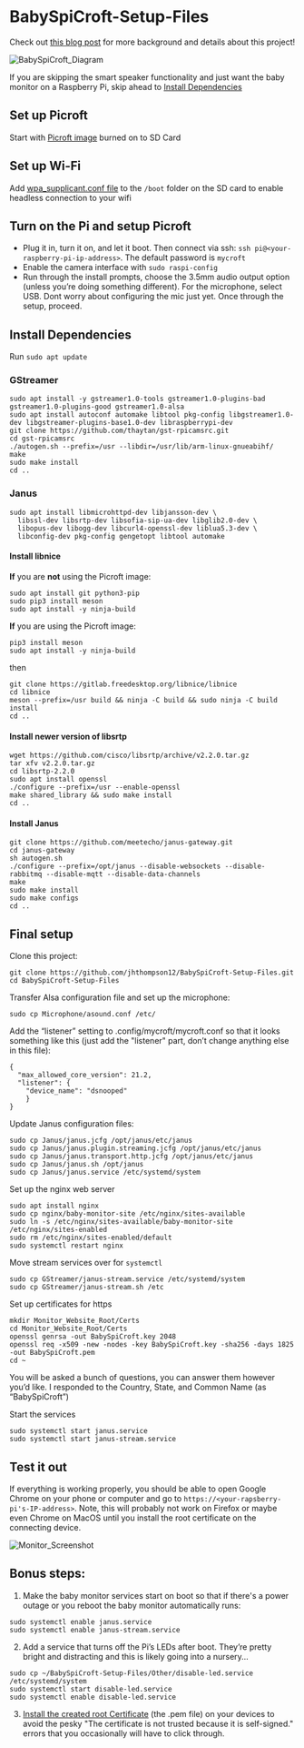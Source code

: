# BabySpiCroft-Setup-Files
Check out [this blog post](https://jhthompson12.github.io/2022-03-26-Baby-SpiCroft/) for more background and details about this project!

![BabySpiCroft_Diagram](https://user-images.githubusercontent.com/45108842/160038711-efffced4-d49b-483a-aba7-686ef98bccdb.png)

If you are skipping the smart speaker functionality and just want the baby monitor on a Raspberry Pi, skip ahead to [Install Dependencies](https://github.com/jhthompson12/BabySpiCroft-Setup-Files/new/main?readme=1#install-dependencies)

## Set up Picroft
Start with [Picroft image](https://mycroft-ai.gitbook.io/docs/using-mycroft-ai/get-mycroft/picroft#getting-started-with-picroft) burned on to SD Card

## Set up Wi-Fi
Add [wpa_supplicant.conf file](https://www.raspberrypi.com/documentation/computers/configuration.html#adding-the-network-details-to-your-raspberry-pi) to the `/boot` folder on the SD card to enable headless connection to your wifi

## Turn on the Pi and setup Picroft
* Plug it in, turn it on, and let it boot. Then connect via ssh: `ssh pi@<your-raspberry-pi-ip-address>`. The default password is `mycroft`
* Enable the camera interface with `sudo raspi-config` 
* Run through the install prompts, choose the 3.5mm audio output option (unless you’re doing something different). For the microphone, select USB. Dont worry about configuring the mic just yet. Once through the setup, proceed.

## Install Dependencies
Run `sudo apt update`

### GStreamer
```
sudo apt install -y gstreamer1.0-tools gstreamer1.0-plugins-bad gstreamer1.0-plugins-good gstreamer1.0-alsa
sudo apt install autoconf automake libtool pkg-config libgstreamer1.0-dev libgstreamer-plugins-base1.0-dev libraspberrypi-dev
git clone https://github.com/thaytan/gst-rpicamsrc.git
cd gst-rpicamsrc
./autogen.sh --prefix=/usr --libdir=/usr/lib/arm-linux-gnueabihf/
make
sudo make install
cd ..
```        

### Janus
```
sudo apt install libmicrohttpd-dev libjansson-dev \
  libssl-dev libsrtp-dev libsofia-sip-ua-dev libglib2.0-dev \
  libopus-dev libogg-dev libcurl4-openssl-dev liblua5.3-dev \
  libconfig-dev pkg-config gengetopt libtool automake
```           

#### Install libnice
**If** you are **not** using the Picroft image:
```
sudo apt install git python3-pip
sudo pip3 install meson
sudo apt install -y ninja-build
```       
**If** you are using the Picroft image:
```
pip3 install meson
sudo apt install -y ninja-build
``` 
then
```
git clone https://gitlab.freedesktop.org/libnice/libnice
cd libnice
meson --prefix=/usr build && ninja -C build && sudo ninja -C build install
cd ..
```
#### Install newer version of libsrtp
```
wget https://github.com/cisco/libsrtp/archive/v2.2.0.tar.gz
tar xfv v2.2.0.tar.gz
cd libsrtp-2.2.0
sudo apt install openssl
./configure --prefix=/usr --enable-openssl
make shared_library && sudo make install
cd ..
```

#### Install Janus
```
git clone https://github.com/meetecho/janus-gateway.git
cd janus-gateway
sh autogen.sh
./configure --prefix=/opt/janus --disable-websockets --disable-rabbitmq --disable-mqtt --disable-data-channels
make
sudo make install
sudo make configs
cd ..
```
       
## Final setup 
Clone this project:
```
git clone https://github.com/jhthompson12/BabySpiCroft-Setup-Files.git
cd BabySpiCroft-Setup-Files
```

Transfer Alsa configuration file and set up the microphone:

`sudo cp Microphone/asound.conf /etc/`

Add the “listener” setting to .config/mycroft/mycroft.conf so that it looks something like this (just add the "listener" part, don’t change anything else in this file): 
```
{
  "max_allowed_core_version": 21.2,
  "listener": {
    "device_name": "dsnooped"
    }
}
```

Update Janus configuration files:
```
sudo cp Janus/janus.jcfg /opt/janus/etc/janus
sudo cp Janus/janus.plugin.streaming.jcfg /opt/janus/etc/janus
sudo cp Janus/janus.transport.http.jcfg /opt/janus/etc/janus
sudo cp Janus/janus.sh /opt/janus
sudo cp Janus/janus.service /etc/systemd/system
```

Set up the nginx web server
```
sudo apt install nginx
sudo cp nginx/baby-monitor-site /etc/nginx/sites-available
sudo ln -s /etc/nginx/sites-available/baby-monitor-site /etc/nginx/sites-enabled	
sudo rm /etc/nginx/sites-enabled/default
sudo systemctl restart nginx
```               

Move stream services over for `systemctl`
```
sudo cp GStreamer/janus-stream.service /etc/systemd/system
sudo cp GStreamer/janus-stream.sh /etc
```

Set up certificates for https
```
mkdir Monitor_Website_Root/Certs
cd Monitor_Website_Root/Certs
openssl genrsa -out BabySpiCroft.key 2048
openssl req -x509 -new -nodes -key BabySpiCroft.key -sha256 -days 1825 -out BabySpiCroft.pem
cd ~
```
You will be asked a bunch of questions, you can answer them however you’d like. I responded to the Country, State, and Common Name (as “BabySpiCroft”)
       
Start the services
```
sudo systemctl start janus.service
sudo systemctl start janus-stream.service
```

## Test it out
If everything is working properly, you should be able to open Google Chrome on your phone or computer and go to `https://<your-rapsberry-pi's-IP-address>`. Note, this will probably not work on Firefox or maybe even Chrome on MacOS until you install the root certificate on the connecting device. 

![Monitor_Screenshot](https://user-images.githubusercontent.com/45108842/160038652-e9e3a987-685a-49d9-b871-9316c6e25f2f.png)

## Bonus steps:
1. Make the baby monitor services start on boot so that if there's a power outage or you reboot the baby monitor automatically runs:
```
sudo systemctl enable janus.service
sudo systemctl enable janus-stream.service
```
2. Add a service that turns off the Pi’s LEDs after boot. They’re pretty bright and distracting and this is likely going into a nursery...
```
sudo cp ~/BabySpiCroft-Setup-Files/Other/disable-led.service /etc/systemd/system
sudo systemctl start disable-led.service
sudo systemctl enable disable-led.service
```
3.  [Install the created root Certificate](https://www.bounca.org/tutorials/install_root_certificate.html) (the .pem file) on your devices to avoid the pesky "The certificate is not trusted because it is self-signed." errors that you occasionally will have to click through.
